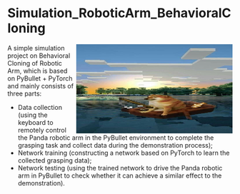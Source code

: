 # Simulation_RoboticArm_BehavioralCloning

<img src="figures/cheems.jpg" align="right"
     alt="Size Limit logo by Anton Lovchikov" width="350" height="200">

A simple simulation project on Behavioral Cloning of Robotic Arm, which is based on PyBullet + PyTorch and mainly consists of three parts:
- Data collection (using the keyboard to remotely control the Panda robotic arm in the PyBullet environment to complete the grasping task and collect data during the demonstration process);
- Network training (constructing a network based on PyTorch to learn the collected grasping data);
- Network testing (using the trained network to drive the Panda robotic arm in PyBullet to check whether it can achieve a similar effect to the demonstration).


